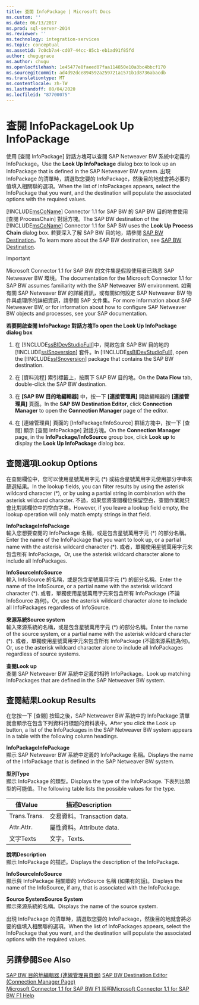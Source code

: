 ```yaml
---
title: 查閱 InfoPackage | Microsoft Docs
ms.custom: ''
ms.date: 06/13/2017
ms.prod: sql-server-2014
ms.reviewer: ''
ms.technology: integration-services
ms.topic: conceptual
ms.assetid: 7c0cb7a4-cd07-44cc-85cb-eb1ad91f85fd
author: chugugrace
ms.author: chugu
ms.openlocfilehash: 1e45477e8faeed07faa114850e10a3bc4bbcf170
ms.sourcegitcommit: ad4d92dce894592a259721a1571b1d8736abacdb
ms.translationtype: MT
ms.contentlocale: zh-TW
ms.lasthandoff: 08/04/2020
ms.locfileid: "87700075"
---
```

# <a name="look-up-infopackage"></a><span data-ttu-id="56e6a-102">查閱 InfoPackage</span><span class="sxs-lookup"><span data-stu-id="56e6a-102">Look Up InfoPackage</span></span>
  <span data-ttu-id="56e6a-103">使用 [查閱 InfoPackage]  對話方塊可以查閱 SAP Netweaver BW 系統中定義的 InfoPackage。</span><span class="sxs-lookup"><span data-stu-id="56e6a-103">Use the **Look Up InfoPackage** dialog box to look up an InfoPackage that is defined in the SAP Netweaver BW system.</span></span> <span data-ttu-id="56e6a-104">出現 InfoPackage 的清單時，請選取您要的 InfoPackage，然後目的地就會將必要的值填入相關聯的選項。</span><span class="sxs-lookup"><span data-stu-id="56e6a-104">When the list of InfoPackages appears, select the InfoPackage that you want, and the destination will populate the associated options with the required values.</span></span>  
  
 <span data-ttu-id="56e6a-105">[!INCLUDE[msCoName](../../includes/msconame-md.md)] Connector 1.1 for SAP BW 的 SAP BW 目的地會使用 [查閱 ProcessChain]  對話方塊。</span><span class="sxs-lookup"><span data-stu-id="56e6a-105">The SAP BW destination of the [!INCLUDE[msCoName](../../includes/msconame-md.md)] Connector 1.1 for SAP BW uses the **Look Up Process Chain** dialog box.</span></span> <span data-ttu-id="56e6a-106">若要深入了解 SAP BW 目的地，請參閱 [SAP BW Destination](sap-bw-destination.md)。</span><span class="sxs-lookup"><span data-stu-id="56e6a-106">To learn more about the SAP BW destination, see [SAP BW Destination](sap-bw-destination.md).</span></span>  
  
> [!IMPORTANT]  
>  <span data-ttu-id="56e6a-107">Microsoft Connector 1.1 for SAP BW 的文件集是假設使用者已熟悉 SAP Netweaver BW 環境。</span><span class="sxs-lookup"><span data-stu-id="56e6a-107">The documentation for the Microsoft Connector 1.1 for SAP BW assumes familiarity with the SAP Netweaver BW environment.</span></span> <span data-ttu-id="56e6a-108">如需有關 SAP Netweaver BW 的詳細資訊，或有關如何設定 SAP Netweaver BW 物件與處理序的詳細資訊，請參閱 SAP 文件集。</span><span class="sxs-lookup"><span data-stu-id="56e6a-108">For more information about SAP Netweaver BW, or for information about how to configure SAP Netweaver BW objects and processes, see your SAP documentation.</span></span>  
  
 <span data-ttu-id="56e6a-109">**若要開啟查閱 InfoPackage 對話方塊**</span><span class="sxs-lookup"><span data-stu-id="56e6a-109">**To open the Look Up InfoPackage dialog box**</span></span>  
  
1.  <span data-ttu-id="56e6a-110">在 [!INCLUDE[ssBIDevStudioFull](../../includes/ssbidevstudiofull-md.md)]中，開啟包含 SAP BW 目的地的 [!INCLUDE[ssISnoversion](../../includes/ssisnoversion-md.md)] 套件。</span><span class="sxs-lookup"><span data-stu-id="56e6a-110">In [!INCLUDE[ssBIDevStudioFull](../../includes/ssbidevstudiofull-md.md)], open the [!INCLUDE[ssISnoversion](../../includes/ssisnoversion-md.md)] package that contains the SAP BW destination.</span></span>  
  
2.  <span data-ttu-id="56e6a-111">在 [資料流程]  索引標籤上，按兩下 SAP BW 目的地。</span><span class="sxs-lookup"><span data-stu-id="56e6a-111">On the **Data Flow** tab, double-click the SAP BW destination.</span></span>  
  
3.  <span data-ttu-id="56e6a-112">在 **[SAP BW 目的地編輯器]** 中，按一下 **[連接管理員]** 開啟編輯器的 **[連接管理員]** 頁面。</span><span class="sxs-lookup"><span data-stu-id="56e6a-112">In the **SAP BW Destination Editor**, click **Connection Manager** to open the **Connection Manager** page of the editor.</span></span>  
  
4.  <span data-ttu-id="56e6a-113">在 [連線管理員]  頁面的 [InfoPackage/InfoSource]  群組方塊中，按一下 [查閱]  顯示 [查閱 InfoPackage]  對話方塊。</span><span class="sxs-lookup"><span data-stu-id="56e6a-113">On the **Connection Manager** page, in the **InfoPackage/InfoSource** group box, click **Look up** to display the **Look Up InfoPackage** dialog box.</span></span>  
  
## <a name="lookup-options"></a><span data-ttu-id="56e6a-114">查閱選項</span><span class="sxs-lookup"><span data-stu-id="56e6a-114">Lookup Options</span></span>  
 <span data-ttu-id="56e6a-115">在查閱欄位中，您可以使用星號萬用字元 (\*) 或結合星號萬用字元使用部分字串來篩選結果。</span><span class="sxs-lookup"><span data-stu-id="56e6a-115">In the lookup fields, you can filter results by using the asterisk wildcard character (\*), or by using a partial string in combination with the asterisk wildcard character.</span></span> <span data-ttu-id="56e6a-116">不過，如果您將查閱欄位保留空白，查閱作業就只會比對該欄位中的空白字串。</span><span class="sxs-lookup"><span data-stu-id="56e6a-116">However, if you leave a lookup field empty, the lookup operation will only match empty strings in that field.</span></span>  
  
 <span data-ttu-id="56e6a-117">**InfoPackage**</span><span class="sxs-lookup"><span data-stu-id="56e6a-117">**InfoPackage**</span></span>  
 <span data-ttu-id="56e6a-118">輸入您想要查閱的 InfoPackage 名稱，或是包含星號萬用字元 (\*) 的部分名稱。</span><span class="sxs-lookup"><span data-stu-id="56e6a-118">Enter the name of the InfoPackage that you want to look up, or a partial name with the asterisk wildcard character (\*).</span></span> <span data-ttu-id="56e6a-119">或者，單獨使用星號萬用字元來包含所有 InfoPackage。</span><span class="sxs-lookup"><span data-stu-id="56e6a-119">Or, use the asterisk wildcard character alone to include all InfoPackages.</span></span>  
  
 <span data-ttu-id="56e6a-120">**InfoSource**</span><span class="sxs-lookup"><span data-stu-id="56e6a-120">**InfoSource**</span></span>  
 <span data-ttu-id="56e6a-121">輸入 InfoSource 的名稱，或是包含星號萬用字元 (\*) 的部分名稱。</span><span class="sxs-lookup"><span data-stu-id="56e6a-121">Enter the name of the InfoSource, or a partial name with the asterisk wildcard character (\*).</span></span> <span data-ttu-id="56e6a-122">或者，單獨使用星號萬用字元來包含所有 InfoPackage (不論 InfoSource 為何)。</span><span class="sxs-lookup"><span data-stu-id="56e6a-122">Or, use the asterisk wildcard character alone to include all InfoPackages regardless of InfoSource.</span></span>  
  
 <span data-ttu-id="56e6a-123">**來源系統**</span><span class="sxs-lookup"><span data-stu-id="56e6a-123">**Source system**</span></span>  
 <span data-ttu-id="56e6a-124">輸入來源系統的名稱，或是包含星號萬用字元 (\*) 的部分名稱。</span><span class="sxs-lookup"><span data-stu-id="56e6a-124">Enter the name of the source system, or a partial name with the asterisk wildcard character (\*).</span></span> <span data-ttu-id="56e6a-125">或者，單獨使用星號萬用字元來包含所有 InfoPackage (不論來源系統為何)。</span><span class="sxs-lookup"><span data-stu-id="56e6a-125">Or, use the asterisk wildcard character alone to include all InfoPackages regardless of source systems.</span></span>  
  
 <span data-ttu-id="56e6a-126">**查閱**</span><span class="sxs-lookup"><span data-stu-id="56e6a-126">**Look up**</span></span>  
 <span data-ttu-id="56e6a-127">查閱 SAP Netweaver BW 系統中定義的相符 InfoPackage。</span><span class="sxs-lookup"><span data-stu-id="56e6a-127">Look up matching InfoPackages that are defined in the SAP Netweaver BW system.</span></span>  
  
## <a name="lookup-results"></a><span data-ttu-id="56e6a-128">查閱結果</span><span class="sxs-lookup"><span data-stu-id="56e6a-128">Lookup Results</span></span>  
 <span data-ttu-id="56e6a-129">在您按一下 [查閱] 按鈕之後，SAP Netweaver BW 系統中的 InfoPackage 清單就會顯示在包含下列資料行標題的資料表中。</span><span class="sxs-lookup"><span data-stu-id="56e6a-129">After you click the Look up button, a list of the InfoPackages in the SAP Netweaver BW system appears in a table with the following column headings.</span></span>  
  
 <span data-ttu-id="56e6a-130">**InfoPackage**</span><span class="sxs-lookup"><span data-stu-id="56e6a-130">**InfoPackage**</span></span>  
 <span data-ttu-id="56e6a-131">顯示 SAP Netweaver BW 系統中定義的 InfoPackage 名稱。</span><span class="sxs-lookup"><span data-stu-id="56e6a-131">Displays the name of the InfoPackage that is defined in the SAP Netweaver BW system.</span></span>  
  
 <span data-ttu-id="56e6a-132">**型別**</span><span class="sxs-lookup"><span data-stu-id="56e6a-132">**Type**</span></span>  
 <span data-ttu-id="56e6a-133">顯示 InfoPackage 的類型。</span><span class="sxs-lookup"><span data-stu-id="56e6a-133">Displays the type of the InfoPackage.</span></span> <span data-ttu-id="56e6a-134">下表列出類型的可能值。</span><span class="sxs-lookup"><span data-stu-id="56e6a-134">The following table lists the possible values for the type.</span></span>  
  
|<span data-ttu-id="56e6a-135">值</span><span class="sxs-lookup"><span data-stu-id="56e6a-135">Value</span></span>|<span data-ttu-id="56e6a-136">描述</span><span class="sxs-lookup"><span data-stu-id="56e6a-136">Description</span></span>|  
|-----------|-----------------|  
|<span data-ttu-id="56e6a-137">Trans.</span><span class="sxs-lookup"><span data-stu-id="56e6a-137">Trans.</span></span>|<span data-ttu-id="56e6a-138">交易資料。</span><span class="sxs-lookup"><span data-stu-id="56e6a-138">Transaction data.</span></span>|  
|<span data-ttu-id="56e6a-139">Attr.</span><span class="sxs-lookup"><span data-stu-id="56e6a-139">Attr.</span></span>|<span data-ttu-id="56e6a-140">屬性資料。</span><span class="sxs-lookup"><span data-stu-id="56e6a-140">Attribute data.</span></span>|  
|<span data-ttu-id="56e6a-141">文字</span><span class="sxs-lookup"><span data-stu-id="56e6a-141">Texts</span></span>|<span data-ttu-id="56e6a-142">文字。</span><span class="sxs-lookup"><span data-stu-id="56e6a-142">Texts.</span></span>|  
  
 <span data-ttu-id="56e6a-143">**說明**</span><span class="sxs-lookup"><span data-stu-id="56e6a-143">**Description**</span></span>  
 <span data-ttu-id="56e6a-144">顯示 InfoPackage 的描述。</span><span class="sxs-lookup"><span data-stu-id="56e6a-144">Displays the description of the InfoPackage.</span></span>  
  
 <span data-ttu-id="56e6a-145">**InfoSource**</span><span class="sxs-lookup"><span data-stu-id="56e6a-145">**InfoSource**</span></span>  
 <span data-ttu-id="56e6a-146">顯示與 InfoPackage 相關聯的 InfoSource 名稱 (如果有的話)。</span><span class="sxs-lookup"><span data-stu-id="56e6a-146">Displays the name of the InfoSource, if any, that is associated with the InfoPackage.</span></span>  
  
 <span data-ttu-id="56e6a-147">**Source System**</span><span class="sxs-lookup"><span data-stu-id="56e6a-147">**Source System**</span></span>  
 <span data-ttu-id="56e6a-148">顯示來源系統的名稱。</span><span class="sxs-lookup"><span data-stu-id="56e6a-148">Displays the name of the source system.</span></span>  
  
 <span data-ttu-id="56e6a-149">出現 InfoPackage 的清單時，請選取您要的 InfoPackage，然後目的地就會將必要的值填入相關聯的選項。</span><span class="sxs-lookup"><span data-stu-id="56e6a-149">When the list of InfoPackages appears, select the InfoPackage that you want, and the destination will populate the associated options with the required values.</span></span>  
  
## <a name="see-also"></a><span data-ttu-id="56e6a-150">另請參閱</span><span class="sxs-lookup"><span data-stu-id="56e6a-150">See Also</span></span>  
 <span data-ttu-id="56e6a-151">[SAP BW 目的地編輯器 &#40;連線管理員頁面&#41;](sap-bw-destination-editor-connection-manager-page.md) </span><span class="sxs-lookup"><span data-stu-id="56e6a-151">[SAP BW Destination Editor &#40;Connection Manager Page&#41;](sap-bw-destination-editor-connection-manager-page.md) </span></span>  
 [<span data-ttu-id="56e6a-152">Microsoft Connector 1.1 for SAP BW F1 說明</span><span class="sxs-lookup"><span data-stu-id="56e6a-152">Microsoft Connector 1.1 for SAP BW F1 Help</span></span>](../microsoft-connector-for-sap-bw-f1-help.md)  
  
  

